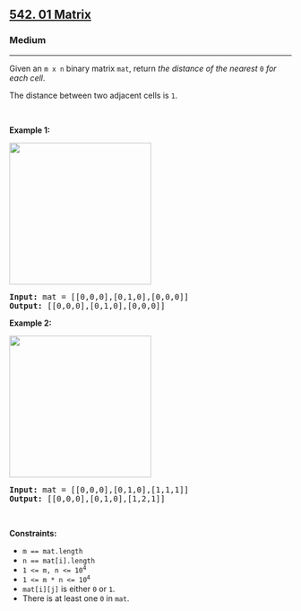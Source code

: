 <h2><a href="https://leetcode.com/problems/01-matrix/">542. 01 Matrix</a></h2><h3>Medium</h3><hr><div class=""><p class="">Given an <code class="">m x n</code> binary matrix <code class="">mat</code>, return <em class="">the distance of the nearest </em><code class="">0</code><em class=""> for each cell</em>.</p>

<p class="">The distance between two adjacent cells is <code class="">1</code>.</p>

<p class="">&nbsp;</p>
<p class=""><strong class="">Example 1:</strong></p>
<img alt="" src="https://assets.leetcode.com/uploads/2021/04/24/01-1-grid.jpg" style="width: 253px; height: 253px;">
<pre class=""><strong class="">Input:</strong> mat = [[0,0,0],[0,1,0],[0,0,0]]
<strong class="">Output:</strong> [[0,0,0],[0,1,0],[0,0,0]]
</pre>

<p class=""><strong class="">Example 2:</strong></p>
<img alt="" src="https://assets.leetcode.com/uploads/2021/04/24/01-2-grid.jpg" style="width: 253px; height: 253px;">
<pre class=""><strong class="">Input:</strong> mat = [[0,0,0],[0,1,0],[1,1,1]]
<strong class="">Output:</strong> [[0,0,0],[0,1,0],[1,2,1]]
</pre>

<p class="">&nbsp;</p>
<p class=""><strong class="">Constraints:</strong></p>

<ul class="">
	<li class=""><code class="">m == mat.length</code></li>
	<li class=""><code class="">n == mat[i].length</code></li>
	<li class=""><code class="">1 &lt;= m, n &lt;= 10<sup class="">4</sup></code></li>
	<li class=""><code class="">1 &lt;= m * n &lt;= 10<sup class="">4</sup></code></li>
	<li class=""><code class="">mat[i][j]</code> is either <code class="">0</code> or <code class="">1</code>.</li>
	<li class="">There is at least one <code class="">0</code> in <code class="">mat</code>.</li>
</ul>
</div>